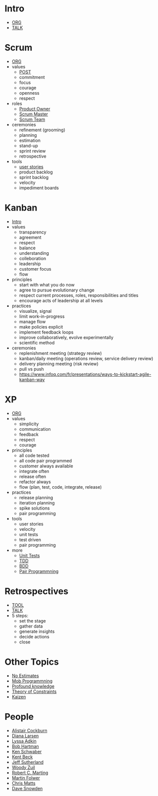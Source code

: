 # Intro
- [ORG](http://agilemanifesto.org/)
- [TALK](https://www.youtube.com/watch?v=dOg41YdZ_as)

# Scrum
- [ORG](http://scrum.org/)
- values
  - [POST](https://guntherverheyen.com/2013/05/03/theres-value-in-the-scrum-values/)
  - commitment
  - focus
  - courage
  - openness
  - respect
- roles
  - [Product Owner](http://agiletrail.com/2011/11/29/37-tasks-for-a-product-owner%E2%80%99s-job/)
  - [Scrum Master](http://agiletrail.com/2011/11/14/42-tasks-for-a-scrum-masters-job/)
  - [Scrum Team](https://www.scrum-institute.org/Scrum_Roles_The_Scrum_Team.php)
- ceremonies
  - refinement (grooming)
  - planning
  - estimation
  - stand-up
  - sprint review
  - retrospective
- tools
  - [user stories](https://www.thoughtworks.com/es/insights/blog/story-mapping-visual-way-building-product-backlog)
  - product backlog
  - sprint backlog
  - velocity
  - impediment boards

# Kanban
- [Intro](http://agileupgrade.com/why-90-percent-gets-kanban-wrong-and-getting-it-right/)
- values
  - transparency
  - agreement
  - respect
  - balance
  - understanding
  - colleboration
  - leadership
  - customer focus
  - flow
- principles
  - start with what you do now
  - agree to pursue evolutionary change
  - respect current processes, roles, responsibilities and titles
  - encourage acts of leadership at all levels
- practices
  - visualize, signal
  - limit work-in-progress
  - manage flow
  - make policies explicit
  - implement feedback loops
  - improve collaboratively, evolve experimentally
  - scientific method
- ceremonies
  - replenishment meeting (strategy review)
  - kanban/daily meeting (operations review, service delivery review)
  - delivery planning meeting (risk review)
  - pull vs push
  - https://www.infoq.com/fr/presentations/ways-to-kickstart-agile-kanban-way

# XP
- [ORG](http://www.extremeprogramming.org/)
- values
  - simplicity
  - communication
  - feedback
  - respect
  - courage
- principles
  - all code tested
  - all code pair programmed
  - customer always available
  - integrate often
  - release often
  - refactor always
  - flow (plan, test, code, integrate, release)
- practices
  - release planning
  - iteration planning
  - spike solutions
  - pair programming
- tools
  - user stories
  - velocity
  - unit tests
  - test driven
  - pair programming
- more
  - [Unit Tests](https://medium.com/javascript-scene/what-every-unit-test-needs-f6cd34d9836d)
  - [TDD](https://www.thoughtworks.com/insights/blog/effective-navigation-in-pair-programming)
  - [BDD](https://www.slideshare.net/thomaslundstrom/bdd-approaches-for-web-development-at-agile-testing-days-2009)
  - [Pair Programmning](https://medium.com/@jdxcode/how-to-pair-program-d6741077e513)

# Retrospectives
- [TOOL](https://plans-for-retrospectives.com/)
- [TALK](https://www.youtube.com/watch?v=w8w-dFrmovQ)
- 5 steps:
  - set the stage
  - gather data
  - generate insights
  - decide actions
  - close

# Other Topics
- [No Estimates](https://ronjeffries.com/xprog/articles/the-noestimates-movement/)
- [Mob Programmning](https://www.agilealliance.org/resources/sessions/mob-programming-a-whole-team-approach-aatc2017/)
- [Profound knowledge](https://www.youtube.com/watch?v=6nZYeZWBcbo)
- [Theory of Constraints](https://www.youtube.com/watch?v=wTZcDXlAB2U)
- [Kaizen](https://www.slideshare.net/proyectalis/agile-kaizen-continuous-improvement-far-beyond-retrospectives/)

# People
- [Alistair Cockburn](https://www.youtube.com/watch?v=dOg41YdZ_as)
- [Diana Larsen](https://www.youtube.com/watch?v=UD7qKhrm4_o)
- [Lyssa Adkin](https://www.youtube.com/watch?v=t3kKechcwYM)
- [Bob Hartman](https://www.youtube.com/watch?v=P2aKeG308Eg)
- [Ken Schwaber](https://kenschwaber.wordpress.com/)
- [Kent Beck](https://twitter.com/KentBeck)
- [Jeff Sutherland](http://jeffsutherland.com/)
- [Woody Zuil](http://zuill.us/WoodyZuill/)
- [Robert C. Marting](http://blog.cleancoder.com/)
- [Martin Folwer](https://martinfowler.com/)
- [Chris Matts](https://theitriskmanager.wordpress.com)
- [Dave Snowden](http://cognitive-edge.com/blog/)
